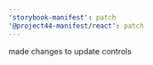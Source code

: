 ```yaml
---
'storybook-manifest': patch
'@project44-manifest/react': patch
---
```


made changes to update controls
